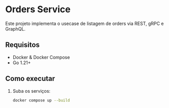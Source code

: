 # Orders Service

Este projeto implementa o usecase de listagem de orders via REST, gRPC e GraphQL.

## Requisitos
- Docker & Docker Compose
- Go 1.21+

## Como executar

1. Suba os serviços:
   ```bash
   docker compose up --build